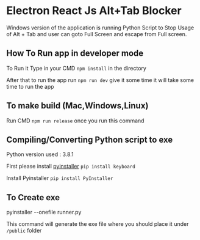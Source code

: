 
# Electron React Js Alt+Tab Blocker

Windows version of the application is running Python Script to Stop
Usage of Alt + Tab and user can goto Full Screen and escape from
Full screen.

## How To Run app in developer mode

To Run it 
Type in your CMD `npm install` in the directory

After that to run the app run ``npm run dev`` give it some time it
will take some time to run the app


## To make build (Mac,Windows,Linux)

Run CMD ``npm run release`` once you run this command 


## Compiling/Converting Python script to exe

Python version used : 3.8.1  

First please install [pyinstaller](https://pyinstaller.org/en/stable/) ``pip install keyboard``  

Install Pyinstaller ``pip install PyInstaller``  

## To Create exe  
pyinstaller --onefile runner.py  

This command will generate the exe file where you should place it
under ``/public`` folder

